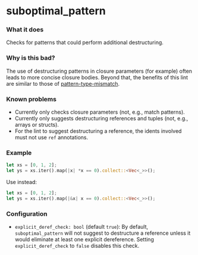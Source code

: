 # suboptimal_pattern

### What it does
Checks for patterns that could perform additional destructuring.

### Why is this bad?
The use of destructuring patterns in closure parameters (for example) often leads to more
concise closure bodies. Beyond that, the benefits of this lint are similar to those of
[pattern-type-mismatch].

### Known problems
- Currently only checks closure parameters (not, e.g., match patterns).
- Currently only suggests destructuring references and tuples (not, e.g., arrays or
  structs).
- For the lint to suggest destructuring a reference, the idents involved must not use `ref`
  annotations.

### Example
```rust
let xs = [0, 1, 2];
let ys = xs.iter().map(|x| *x == 0).collect::<Vec<_>>();
```
Use instead:
```rust
let xs = [0, 1, 2];
let ys = xs.iter().map(|&x| x == 0).collect::<Vec<_>>();
```

### Configuration
- `explicit_deref_check: bool` (default `true`): By default, `suboptimal_pattern` will not
  suggest to destructure a reference unless it would eliminate at least one explicit
  dereference. Setting `explicit_deref_check` to `false` disables this check.

[pattern-type-mismatch]: https://rust-lang.github.io/rust-clippy/master/#pattern_type_mismatch

